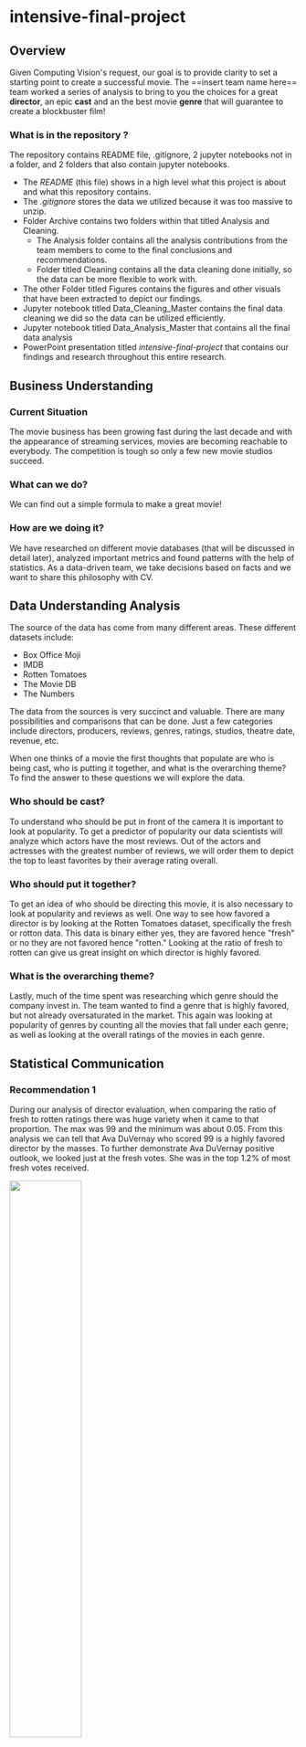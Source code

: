 # intensive-final-project

## Overview
Given Computing Vision's request, our goal is to provide clarity to set a starting point to create a successful movie. The ==insert team name here== team worked a series of analysis to bring to you the choices for a great **director**, an epic **cast** and an the best movie **genre** that will guarantee to create a blockbuster film! 

### What is in the repository ?

The repository contains README file, .gitignore, 2 jupyter notebooks not in a folder, and 2 folders that also contain jupyter notebooks.

- The *README* (this file) shows in a high level what this project is about and what this repository contains.
- The *.gitignore* stores the data we utilized because it was too massive to unzip.
- Folder Archive contains two folders within that titled Analysis and Cleaning.
  - The Analysis folder contains all the analysis contributions from the team members to come to the final conclusions and recommendations.
  - Folder titled Cleaning contains all the data cleaning done initially, so the data can be more flexible to work with.
- The other Folder titled Figures contains the figures and other visuals that have been extracted to depict our findings.
- Jupyter notebook titled Data_Cleaning_Master contains the final data cleaning we did so the data can be utilized efficiently.
- Jupyter notebook titled Data_Analysis_Master that contains all the final data analysis 
- PowerPoint presentation titled *intensive-final-project* that contains our findings and research throughout this entire research.

## Business Understanding
### Current Situation 
The movie business has been growing fast during the last decade and with the appearance of streaming services, movies are becoming reachable to everybody. The competition is tough so only a few new movie studios succeed. 
### What can we do?
We can find out a simple formula to make a great movie!
### How are we doing it?
We have researched on different movie databases (that will be discussed in detail later), analyzed important metrics and found patterns with the help of statistics. 
As a data-driven team, we take decisions based on facts and we want to share this philosophy with CV. 

## Data Understanding Analysis 
The source of the data has come from many different areas. These different datasets include:
 - Box Office Moji
 - IMDB
 - Rotten Tomatoes
 - The Movie DB
 - The Numbers

The data from the sources is very succinct and valuable.  There are many possibilities and comparisons that can be done. Just a few categories include directors, producers, reviews, genres,  ratings, studios, theatre date, revenue, etc.

When one thinks of a movie the first thoughts that populate are who is being cast, who is putting it together, and what is the overarching theme?  To find the answer to these questions we will explore the data. 

### Who should be cast?
To understand who should be put in front of the camera it is important to look at popularity. To get a predictor of popularity our data scientists will analyze which actors have the most reviews. Out of the actors and actresses with the greatest number of reviews, we will order them to depict the top to least favorites by their average rating overall.

### Who should put it together?
To get an idea of who should be directing this movie, it is also necessary to look at popularity and reviews as well.  One way to see how favored a director is by looking at the Rotten Tomatoes dataset, specifically the fresh or rotton  data. This data is binary either yes, they are favored hence "fresh" or no they are not favored hence "rotten." Looking at the ratio of fresh to rotten can give us great insight on which director is highly favored. 

### What is the overarching theme?
Lastly, much of the time spent was researching which genre should the company invest in. The team wanted to find a genre that is highly favored, but not already oversaturated in the market. This again was looking at popularity of genres by counting all the movies that fall under each genre; as well as looking at the overall ratings of the movies in each genre.





## Statistical Communication 
### Recommendation 1

During our analysis of director evaluation, when comparing the ratio of fresh to rotten ratings there was huge variety when it came to that proportion. The max was 99 and the minimum was  about 0.05. From this analysis we can tell that Ava DuVernay who scored 99 is a highly favored director by the masses. To further demonstrate Ava DuVernay positive outlook, we looked just at the fresh votes. She was in the top 1.2% of most fresh votes received.

<img src="/Figures/director_vs_fresh.png" width=50% height=50%>

<img src="/Figures/Director_vs_TotalNumberFreshReviews.png" width=50% height=50%>


### Recommendation 2

When trying to select which actors and actresses should be cast out of the masses our first form of evaluation was looking at which had the most reviews. The more reviews the more popularity. Once finding the top 10 actors with most reviews, we averaged all the rating they ever received then sorted from greatest to least. It is no surprise Robert Downey Jr., Chris Evans, Amy Adams, and Rachel McAdams were on this list all scoring over 7/10 in ratings.

<img src="/Figures/cast_counts_hist.png" width=50% height=50%>

<img src="/Figures/cast_counts_average_ratings.png" width=50% height=50%>

<img src="/Figures/top10actors.png" width=50% height=50%>

<img src="/Figures/top10actresses.png" width=50% height=50%>


### Recommendation 3

In regards to genre, there many genres that are oversaturating the industry, specifically drama and documentaries. Once we removed the oversaturated genres, and just looked at the top overall ratings of all the movies in each genre we found that Music is a great genre to have for upcoming movies. For example, the music genre has an average rating of 7.2, while overall genres have an average rating of 6.9. 

<img src="/Figures/averageRatingPerGenre.png" width=50% height=50%>

<img src="/Figures/averageRatingOfMovie.png" width=50% height=50%>


## Conclusions 
Overall, this study and research has given much qualitative and quantitative data to make reasonable recommendations with backing. The team strongly recommends having Ava DuVernay direct a film with the genre of Music, which casts any of the top 20 actors we have listed. 




